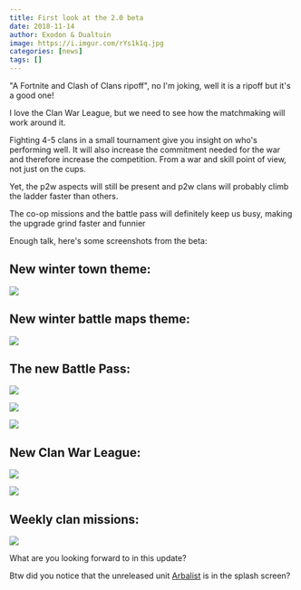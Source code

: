 ```yaml
---
title: First look at the 2.0 beta
date: 2018-11-14
author: Exodon & Dualtuin
image: https://i.imgur.com/rYs1k1q.jpg
categories: [news]
tags: []
---
```


"A Fortnite and Clash of Clans ripoff", no I'm joking, well it is a ripoff but it's a good one!

I love the Clan War League, but we need to see how the matchmaking will work around it.

Fighting 4-5 clans in a small tournament give you insight on who's performing well. It will also increase the commitment needed for the war and therefore increase the competition. From a war and skill point of view, not just on the cups.

Yet, the p2w aspects will still be present and p2w clans will probably climb the ladder faster than others.

The co-op missions and the battle pass will definitely keep us busy, making the upgrade grind faster and funnier

Enough talk, here's some screenshots from the beta:

## New winter town theme:

![](https://i.imgur.com/lUNYIXC.jpg)

## New winter battle maps theme:

![](https://i.imgur.com/wesw9YF.jpg)

## The new Battle Pass:

![](https://i.imgur.com/dambnhk.jpg)

![](https://i.imgur.com/lQaMdwb.jpg)

![](https://i.imgur.com/u6QvNxy.jpg)

## New Clan War League:

![](https://i.imgur.com/IhHPNHV.jpg)

![](https://i.imgur.com/q8hn8j4.jpg)

## Weekly clan missions:

![](https://i.imgur.com/J8JcPyl.jpg)

What are you looking forward to in this update?

Btw did you notice that the unreleased unit [Arbalist](/article/new-unit-revealed-arbalist) is in the splash screen?

